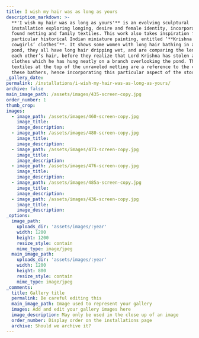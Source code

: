 ```yaml
---
title: I wish my hair was as long as yours
description_markdown: >-
  **'I wish my hair was as long as yours'** is an evolving sculptural
  installation exploring longing, desire and female identity, incorporating the
  found netting and family textiles. This work also takes inspiration from a
  particular historical Indian miniature painting, entitled ‘**Krishna and the
  cowgirls’ clothes’**. It shows some women with long hair bathing in a lily
  pond, they all have long hair dripping wet, and are comparing the length of
  each other’s hair, before they realize that Lord Krishna has stolen all their
  clothes which he has hung neatly on a branch overlooking the pond. The
  textiles at the top of the unraveled netting are a reference to the clothes of
  these bathers, hence incorporating this particular aspect of the story.
_gallery_date:
permalink: /installations/i-wish-my-hair-was-as-long-as-yours/
archive: false
main_image_path: /assets/images/435-screen-copy.jpg
order_number: 1
thumb_crop:
images:
  - image_path: /assets/images/460-screen-copy.jpg
    image_title:
    image_description:
  - image_path: /assets/images/480-screen-copy.jpg
    image_title:
    image_description:
  - image_path: /assets/images/473-screen-copy.jpg
    image_title:
    image_description:
  - image_path: /assets/images/476-screen-copy.jpg
    image_title:
    image_description:
  - image_path: /assets/images/485a-screen-copy.jpg
    image_title:
    image_description:
  - image_path: /assets/images/436-screen-copy.jpg
    image_title:
    image_description:
_options:
  image_path:
    uploads_dir: 'assets/images/:year'
    width: 1200
    height: 1200
    resize_style: contain
    mime_type: image/jpeg
  main_image_path:
    uploads_dir: 'assets/images/:year'
    width: 1200
    height: 800
    resize_style: contain
    mime_type: image/jpeg
_comments:
  title: Gallery title
  permalink: Be careful editing this
  main_image_path: Image used to represent your gallery
  images: Add and edit your gallery images here
  image_description: May only be used in the close up of an image
  order_number: Display order on the installations page
  archive: Should we archive it?
---
```

